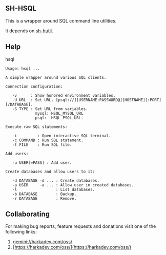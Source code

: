 ## SH-HSQL

This is a wrapper around SQL command line utilities.

It depends on [sh-hutil](https://github.com/harkaitz/sh-hutil).

## Help

hsql

    Usage: hsql ...
    
    A simple wrapper around various SQL clients.
    
    Connection configuration:
    
       -v      : Show honored environment variables.
       -U URL  : Set URL. [psql://][USERNAME:PASSWORD@][HOSTNAME][:PORT][/DATABASE].
       -S TYPE : Set URL from variables.
                 mysql: HSQL_MYSQL_URL
                 psql:  HSQL_PSQL_URL.
    
    Execute raw SQL statements:
    
       -i         : Open interactive SQL terminal.
       -c COMMAND : Run SQL statement.
       -f FILE    : Run SQL file.
    
    Add users:
    
       -u USER[=PASS] : Add user.
    
    Create databases and allow users to it:
    
       -d DATABASE -d ... : Create databases.
       -a USER     -a ... : Allow user in created databases.
       -l                 : List databases.
       -b DATABASE        : Backup.
       -r DATABASE        : Remove.

## Collaborating

For making bug reports, feature requests and donations visit
one of the following links:

1. [gemini://harkadev.com/oss/](gemini://harkadev.com/oss/)
2. [https://harkadev.com/oss/](https://harkadev.com/oss/)
